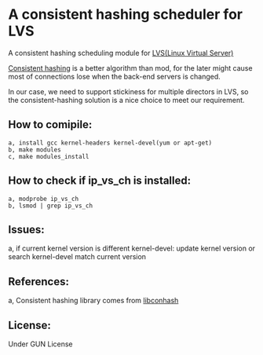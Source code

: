 A consistent hashing scheduler for LVS
======================================

A consistent hashing scheduling module for <a href="http://www.linuxvirtualserver.org/">LVS(Linux Virtual Server)</a>

<a href="http://en.wikipedia.org/wiki/Consistent_hashing">Consistent hashing</a> is a better algorithm than mod, for the later might cause most of connections lose when the back-end servers is changed. 

In our case, we need to support stickiness for multiple directors in LVS, so the consistent-hashing solution is a nice choice to meet our requirement.

How to comipile:
----------------

	a, install gcc kernel-headers kernel-devel(yum or apt-get)
	b, make modules
	c, make modules_install

How to check if ip_vs_ch is installed:
--------------------------------------

	a, modprobe ip_vs_ch
	b, lsmod | grep ip_vs_ch

Issues:
-------

a, if current kernel version is different kernel-devel:
	update kernel version or search kernel-devel match current version

References:
-----------
a, Consistent hashing library comes from <a href="http://www.codeproject.com/Articles/56138/Consistent-hashing">libconhash</a>

License:
--------
Under GUN License
